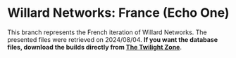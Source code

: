 # Willard Networks: France (Echo One)
This branch represents the French iteration of Willard Networks. The presented files were retrieved on 2024/08/04. **If you want the database files, download the builds directly from [The Twilight Zone](https://wnsrc.plymouth.thetwilightzone.ru)**.
